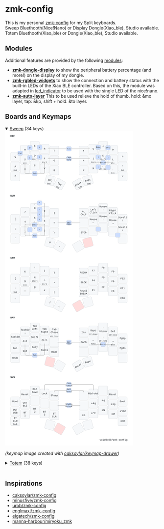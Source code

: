# zmk-config

This is my personal [zmk-config](https://zmk.dev/) for my Split keyboards. <br />
Sweep Bluethooth(Nice!Nano) or Display Dongle(Xiao_ble), Studio available. <br />
Totem Bluethooth(Xiao_ble) or Dongle(Xiao_ble), Studio available.

## Modules

Additional features are provided by the following [modules](https://zmk.dev/docs/features/modules): <br />

- [**zmk-dongle-display**](https://github.com/englmaxi/zmk-dongle-display) to show the peripheral battery percentage (and more!) on the display of my dongle. <br />
- [**zmk-rgbled-widgets**](https://github.com/caksoylar/zmk-rgbled-widget) to show the connection and battery status with the built-in LEDs of the Xiao BLE controller. Based on this, the module was adapted in [led_indicator](boards/shields/led_indicator) to be used with the single LED of the nice!nano.
- [**zmk-auto-layer**](https://github.com/urob/zmk-auto-layer) This to be used relieve the hold of thumb. hold: &mo layer, tap: &kp, shift + hold: &to layer.

## Boards and Keymaps

<details open>
  <summary><a href="https://github.com/davidphilipbarr/Sweep">Sweep</a> (34 keys)</summary>
  <img src="keymap-drawer/sweep.svg" >

  _(keymap image created with [caksoylar/keymap-drawer](https://github.com/caksoylar/keymap-drawer))_
</details>

<details>
  <summary><a href="https://github.com/GEIGEIGEIST/zmk-config-totem">Totem</a> (38 keys)</summary>
  <img src="keymap-drawer/totem.svg" >

  _(keymap image created with [caksoylar/keymap-drawer](https://github.com/caksoylar/keymap-drawer))_
</details>

<br />

## Inspirations

- [caksoylar/zmk-config](https://github.com/caksoylar/zmk-config)
- [minusfive/zmk-config](https://github.com/minusfive/zmk-config)
- [urob/zmk-config](https://github.com/urob/zmk-config)
- [englmaxi/zmk-config](https://github.com/englmaxi/zmk-config)
- [eigatech/zmk-config](https://github.com/eigatech/zmk-config)
- [manna-harbour/miryoku_zmk](https://github.com/manna-harbour/miryoku_zmk)
